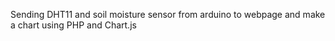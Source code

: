 Sending DHT11 and soil moisture sensor from arduino to webpage and make a chart using PHP and Chart.js
